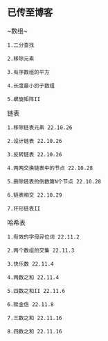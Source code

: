 ## 已传至博客
~数组~

    1.二分查找
  
    2.移除元素
  
    3.有序数组的平方
    
    4.长度最小的子数组
    
    5.螺旋矩阵II
    
  链表
  
    1.移除链表元素 22.10.26

    2.设计链表 22.10.26

    3.反转链表 22.10.26

    4.两两交换链表中的节点 22.10.28

    5.删除链表的倒数第N个节点 22.10.28

    6.链表相交 22.10.29

    7.环形链表II

  哈希表

    1.有效的字母异位词 22.11.2

    2.两个数组的交集 22.11.3

    3.快乐数 22.11.4

    4.两数之和 22.11.4

    5.四数之和II 22.11.6

    6.赎金信 22.11.8

    7.三数之和 22.11.16

    8.四数之和 22.11.16
